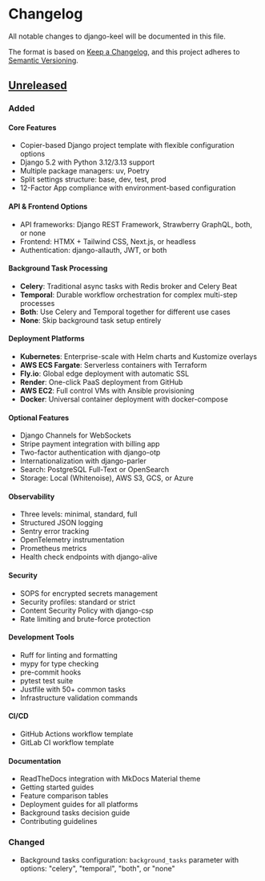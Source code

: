 # Changelog

All notable changes to django-keel will be documented in this file.

The format is based on [Keep a Changelog](https://keepachangelog.com/en/1.0.0/),
and this project adheres to [Semantic Versioning](https://semver.org/spec/v2.0.0.html).

## [Unreleased]

### Added

#### Core Features
- Copier-based Django project template with flexible configuration options
- Django 5.2 with Python 3.12/3.13 support
- Multiple package managers: uv, Poetry
- Split settings structure: base, dev, test, prod
- 12-Factor App compliance with environment-based configuration

#### API & Frontend Options
- API frameworks: Django REST Framework, Strawberry GraphQL, both, or none
- Frontend: HTMX + Tailwind CSS, Next.js, or headless
- Authentication: django-allauth, JWT, or both

#### Background Task Processing
- **Celery**: Traditional async tasks with Redis broker and Celery Beat
- **Temporal**: Durable workflow orchestration for complex multi-step processes
- **Both**: Use Celery and Temporal together for different use cases
- **None**: Skip background task setup entirely

#### Deployment Platforms
- **Kubernetes**: Enterprise-scale with Helm charts and Kustomize overlays
- **AWS ECS Fargate**: Serverless containers with Terraform
- **Fly.io**: Global edge deployment with automatic SSL
- **Render**: One-click PaaS deployment from GitHub
- **AWS EC2**: Full control VMs with Ansible provisioning
- **Docker**: Universal container deployment with docker-compose

#### Optional Features
- Django Channels for WebSockets
- Stripe payment integration with billing app
- Two-factor authentication with django-otp
- Internationalization with django-parler
- Search: PostgreSQL Full-Text or OpenSearch
- Storage: Local (Whitenoise), AWS S3, GCS, or Azure

#### Observability
- Three levels: minimal, standard, full
- Structured JSON logging
- Sentry error tracking
- OpenTelemetry instrumentation
- Prometheus metrics
- Health check endpoints with django-alive

#### Security
- SOPS for encrypted secrets management
- Security profiles: standard or strict
- Content Security Policy with django-csp
- Rate limiting and brute-force protection

#### Development Tools
- Ruff for linting and formatting
- mypy for type checking
- pre-commit hooks
- pytest test suite
- Justfile with 50+ common tasks
- Infrastructure validation commands

#### CI/CD
- GitHub Actions workflow template
- GitLab CI workflow template

#### Documentation
- ReadTheDocs integration with MkDocs Material theme
- Getting started guides
- Feature comparison tables
- Deployment guides for all platforms
- Background tasks decision guide
- Contributing guidelines

### Changed
- Background tasks configuration: `background_tasks` parameter with options: "celery", "temporal", "both", or "none"

[Unreleased]: https://github.com/CuriousLearner/django-keel/compare/HEAD...HEAD
